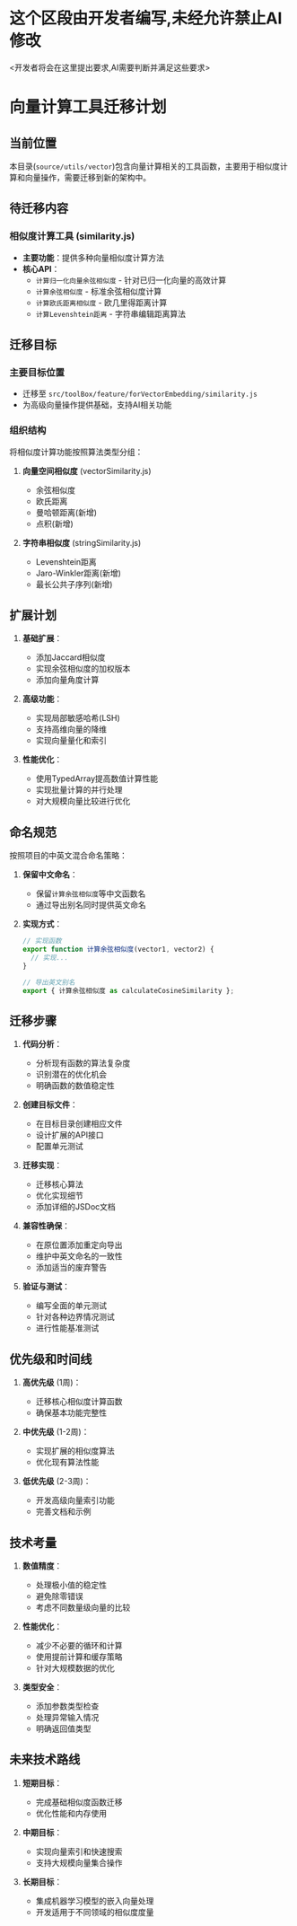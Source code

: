 # 这个区段由开发者编写,未经允许禁止AI修改
<开发者将会在这里提出要求,AI需要判断并满足这些要求>

# 向量计算工具迁移计划

## 当前位置

本目录(`source/utils/vector`)包含向量计算相关的工具函数，主要用于相似度计算和向量操作，需要迁移到新的架构中。

## 待迁移内容

### 相似度计算工具 (similarity.js)

- **主要功能**：提供多种向量相似度计算方法
- **核心API**：
  - `计算归一化向量余弦相似度` - 针对已归一化向量的高效计算
  - `计算余弦相似度` - 标准余弦相似度计算
  - `计算欧氏距离相似度` - 欧几里得距离计算
  - `计算Levenshtein距离` - 字符串编辑距离算法

## 迁移目标

### 主要目标位置

- 迁移至 `src/toolBox/feature/forVectorEmbedding/similarity.js`
- 为高级向量操作提供基础，支持AI相关功能

### 组织结构

将相似度计算功能按照算法类型分组：

1. **向量空间相似度** (vectorSimilarity.js)
   - 余弦相似度
   - 欧氏距离
   - 曼哈顿距离(新增)
   - 点积(新增)

2. **字符串相似度** (stringSimilarity.js)
   - Levenshtein距离
   - Jaro-Winkler距离(新增)
   - 最长公共子序列(新增)

## 扩展计划

1. **基础扩展**：
   - 添加Jaccard相似度
   - 实现余弦相似度的加权版本
   - 添加向量角度计算

2. **高级功能**：
   - 实现局部敏感哈希(LSH)
   - 支持高维向量的降维
   - 实现向量量化和索引

3. **性能优化**：
   - 使用TypedArray提高数值计算性能
   - 实现批量计算的并行处理
   - 对大规模向量比较进行优化

## 命名规范

按照项目的中英文混合命名策略：

1. **保留中文命名**：
   - 保留`计算余弦相似度`等中文函数名
   - 通过导出别名同时提供英文命名

2. **实现方式**：
   ```javascript
   // 实现函数
   export function 计算余弦相似度(vector1, vector2) {
     // 实现...
   }
   
   // 导出英文别名
   export { 计算余弦相似度 as calculateCosineSimilarity };
   ```

## 迁移步骤

1. **代码分析**：
   - 分析现有函数的算法复杂度
   - 识别潜在的优化机会
   - 明确函数的数值稳定性

2. **创建目标文件**：
   - 在目标目录创建相应文件
   - 设计扩展的API接口
   - 配置单元测试

3. **迁移实现**：
   - 迁移核心算法
   - 优化实现细节
   - 添加详细的JSDoc文档

4. **兼容性确保**：
   - 在原位置添加重定向导出
   - 维护中英文命名的一致性
   - 添加适当的废弃警告

5. **验证与测试**：
   - 编写全面的单元测试
   - 针对各种边界情况测试
   - 进行性能基准测试

## 优先级和时间线

1. **高优先级** (1周)：
   - 迁移核心相似度计算函数
   - 确保基本功能完整性

2. **中优先级** (1-2周)：
   - 实现扩展的相似度算法
   - 优化现有算法性能

3. **低优先级** (2-3周)：
   - 开发高级向量索引功能
   - 完善文档和示例

## 技术考量

1. **数值精度**：
   - 处理极小值的稳定性
   - 避免除零错误
   - 考虑不同数量级向量的比较

2. **性能优化**：
   - 减少不必要的循环和计算
   - 使用提前计算和缓存策略
   - 针对大规模数据的优化

3. **类型安全**：
   - 添加参数类型检查
   - 处理异常输入情况
   - 明确返回值类型

## 未来技术路线

1. **短期目标**：
   - 完成基础相似度函数迁移
   - 优化性能和内存使用

2. **中期目标**：
   - 实现向量索引和快速搜索
   - 支持大规模向量集合操作

3. **长期目标**：
   - 集成机器学习模型的嵌入向量处理
   - 开发适用于不同领域的相似度度量 